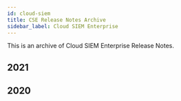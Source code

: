 ```yaml
---
id: cloud-siem
title: CSE Release Notes Archive
sidebar_label: Cloud SIEM Enterprise
---
```


This is an archive of Cloud SIEM Enterprise Release Notes.

## 2021


## 2020
